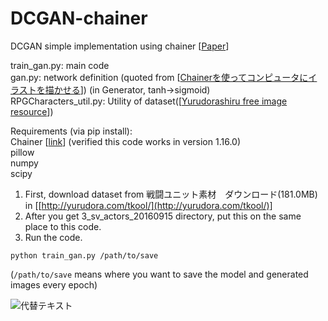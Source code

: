 # DCGAN-chainer
DCGAN simple implementation using chainer [[Paper](https://arxiv.org/abs/1511.06434)]  

train_gan.py: main code  
gan.py: network definition (quoted from [[Chainerを使ってコンピュータにイラストを描かせる](http://qiita.com/rezoolab/items/5cc96b6d31153e0c86bc)]) (in Generator, tanh->sigmoid)  
RPGCharacters_util.py: Utility of dataset([[Yurudorashiru free image resource](http://yurudora.com/tkool/)])  

Requirements (via pip install):  
Chainer [[link](http://chainer.org/)] (verified this code works in version 1.16.0)  
pillow  
numpy  
scipy    

1. First, download dataset from 戦闘ユニット素材　ダウンロード(181.0MB) in [[http://yurudora.com/tkool/](http://yurudora.com/tkool/)]   
2. After you get 3_sv_actors_20160915 directory, put this on the same place to this code.  
3. Run the code.
```    
python train_gan.py /path/to/save  
```  
(`/path/to/save` means where you want to save the model and generated images every epoch)  

![代替テキスト](画像のURL "画像タイトル")
